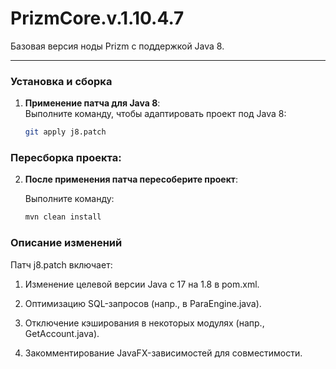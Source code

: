 # PrizmCore.v.1.10.4.7
Базовая версия ноды Prizm с поддержкой Java 8.

---

### Установка и сборка

1. **Применение патча для Java 8**:  
   Выполните команду, чтобы адаптировать проект под Java 8:  
   ```bash
   git apply j8.patch

### Пересборка проекта:

2. **После применения патча пересоберите проект**:
 
	 Выполните команду:
	```bash
	mvn clean install

### Описание изменений
Патч j8.patch включает:

1. Изменение целевой версии Java с 17 на 1.8 в pom.xml.

2. Оптимизацию SQL-запросов (напр., в ParaEngine.java).

3. Отключение кэширования в некоторых модулях (напр., GetAccount.java).

4. Закомментирование JavaFX-зависимостей для совместимости.

